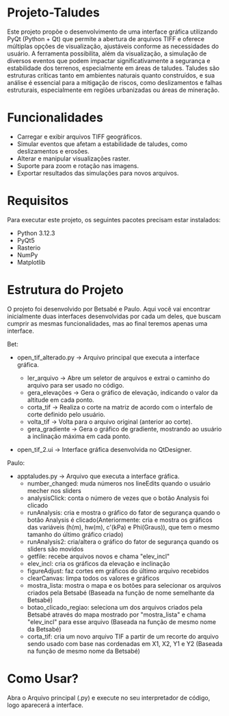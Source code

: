 # Projeto-Taludes
Este projeto propõe o desenvolvimento de uma interface gráfica utilizando PyQt (Python + Qt) que permite a abertura de arquivos TIFF e oferece múltiplas opções de visualização, ajustáveis conforme as necessidades do usuário. A ferramenta possibilita, além da visualização, a simulação de diversos eventos que podem impactar significativamente a segurança e estabilidade dos terrenos, especialmente em áreas de taludes. Taludes são estruturas críticas tanto em ambientes naturais quanto construídos, e sua análise é essencial para a mitigação de riscos, como deslizamentos e falhas estruturais, especialmente em regiões urbanizadas ou áreas de mineração.

# Funcionalidades
- Carregar e exibir arquivos TIFF geográficos.
- Simular eventos que afetam a estabilidade de taludes, como deslizamentos e erosões.
- Alterar e manipular visualizações raster.
- Suporte para zoom e rotação nas imagens.
- Exportar resultados das simulações para novos arquivos.

# Requisitos
Para executar este projeto, os seguintes pacotes precisam estar instalados:
- Python 3.12.3 
- PyQt5
- Rasterio
- NumPy
- Matplotlib

# Estrutura do Projeto
O projeto foi desenvolvido por Betsabé e Paulo. Aqui você vai encontrar inicialmente duas interfaces desenvolvidas por cada um deles, que buscam cumprir as mesmas funcionalidades, mas ao final teremos apenas uma interface.

Bet:
- open_tif_alterado.py -> Arquivo principal que executa a interface gráfica.
   - ler_arquivo -> Abre um seletor de arquivos e extrai o caminho do arquivo para ser usado no código.
   - gera_elevações -> Gera o gráfico de elevação, indicando o valor da altitude em cada ponto.
   - corta_tif -> Realiza o corte na matriz de acordo com o interfalo de corte definido pelo usuário.
   - volta_tif -> Volta para o arquivo original (anterior ao corte).
   - gera_gradiente -> Gera o gráfico de gradiente, mostrando ao usuário a inclinação máxima em cada ponto.
   
- open_tif_2.ui -> Interface gráfica desenvolvida no QtDesigner.

Paulo:
- apptaludes.py -> Arquivo que executa a interface gráfica.
   - number_changed: muda números nos lineEdits quando o usuário mecher nos sliders
   - analysisClick: conta o número de vezes que o botão Analysis foi clicado
   - runAnalysis: cria e mostra o gráfico do fator de segurança quando o botão Analysis é clicado(Anteriormente: cria e mostra os gráficos das variáveis (h(m), hw(m), c'(kPa) e Phi(Graus)), que tem o mesmo tamanho do último gráfico criado)
   - runAnalysis2: cria/altera o gráfico do fator de segurança quando os sliders são movidos
   - getfile: recebe arquivos novos e chama "elev_incl"
   - elev_incl: cria os gráficos da elevação e inclinação
   - figureAdjust: faz cortes em gráficos do último arquivo recebidos
   - clearCanvas: limpa todos os valores e gráficos
   - mostra_lista: mostra o mapa e os botões para selecionar os arquivos criados pela Betsabé (Baseada na função de nome semelhante da Betsabé)
   - botao_clicado_regiao: seleciona um dos arquivos criados pela Betsabé através do mapa mostrado por "mostra_lista" e chama "elev_incl" para esse arquivo (Baseada na função de mesmo nome da Betsabé)
   - corta_tif: cria um novo arquivo TIF a partir de um recorte do arquivo sendo usado com base nas cordenadas em X1, X2, Y1 e Y2 (Baseada na função de mesmo nome da Betsabé)
  
# Como Usar?
Abra o Arquivo principal (.py) e execute no seu interpretador de código, logo aparecerá a interface.
